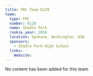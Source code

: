 ```yaml
---
title: FRC Team 6129
team:
  type: FRC
  number: 6129
  name: Shadle Park
  rookie_year: 2016
  location: Spokane, Washington, USA
  sponsors:
    - Shadle Park High School
  links:
    Website: 
---
```

No content has been added for this team